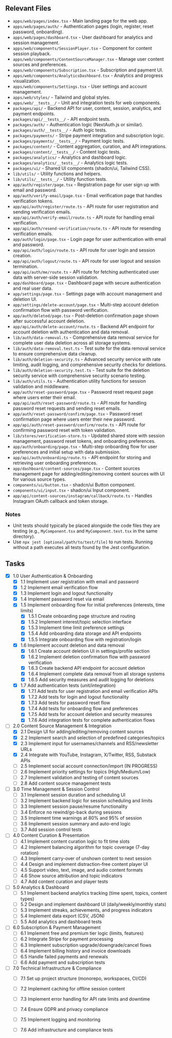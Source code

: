 ## Relevant Files

- `apps/web/pages/index.tsx` - Main landing page for the web app.
- `apps/web/pages/auth/` - Authentication pages (login, register, reset password, onboarding).
- `apps/web/pages/dashboard.tsx` - User dashboard for analytics and session management.
- `apps/web/components/SessionPlayer.tsx` - Component for content session playback.
- `apps/web/components/ContentSourceManager.tsx` - Manage user content sources and preferences.
- `apps/web/components/Subscription.tsx` - Subscription and payment UI.
- `apps/web/components/AnalyticsDashboard.tsx` - Analytics and progress visualization.
- `apps/web/components/Settings.tsx` - User settings and account management.
- `apps/web/styles/` - Tailwind and global styles.
- `apps/web/__tests__/` - Unit and integration tests for web components.
- `packages/api/` - Backend API for user, content, session, analytics, and payment endpoints.
- `packages/api/__tests__/` - API endpoint tests.
- `packages/auth/` - Authentication logic (NextAuth.js or similar).
- `packages/auth/__tests__/` - Auth logic tests.
- `packages/payments/` - Stripe payment integration and subscription logic.
- `packages/payments/__tests__/` - Payment logic tests.
- `packages/content/` - Content aggregation, curation, and API integrations.
- `packages/content/__tests__/` - Content logic tests.
- `packages/analytics/` - Analytics and dashboard logic.
- `packages/analytics/__tests__/` - Analytics logic tests.
- `packages/ui/` - Shared UI components (shadcn/ui, Tailwind CSS).
- `lib/utils/` - Utility functions and helpers.
- `lib/utils/__tests__/` - Utility function tests.
- `app/auth/register/page.tsx` - Registration page for user sign up with email and password.
- `app/auth/verify-email/page.tsx` - Email verification page that handles verification tokens.
- `app/api/auth/register/route.ts` - API route for user registration and sending verification emails.
- `app/api/auth/verify-email/route.ts` - API route for handling email verification.
- `app/api/auth/resend-verification/route.ts` - API route for resending verification emails.
- `app/auth/login/page.tsx` - Login page for user authentication with email and password.
- `app/api/auth/login/route.ts` - API route for user login and session creation.
- `app/api/auth/logout/route.ts` - API route for user logout and session termination.
- `app/api/auth/me/route.ts` - API route for fetching authenticated user data with server-side session validation.
- `app/dashboard/page.tsx` - Dashboard page with secure authentication and real user data.
- `app/settings/page.tsx` - Settings page with account management and deletion UI.
- `app/settings/delete-account/page.tsx` - Multi-step account deletion confirmation flow with password verification.
- `app/auth/deleted/page.tsx` - Post-deletion confirmation page shown after successful account deletion.
- `app/api/auth/delete-account/route.ts` - Backend API endpoint for account deletion with authentication and data removal.
- `lib/auth/data-removal.ts` - Comprehensive data removal service for complete user data deletion across all storage systems.
- `lib/auth/data-removal.test.ts` - Test suite for the data removal service to ensure comprehensive data cleanup.
- `lib/auth/deletion-security.ts` - Advanced security service with rate limiting, audit logging, and comprehensive security checks for deletions.
- `lib/auth/deletion-security.test.ts` - Test suite for the deletion security service with comprehensive security scenario testing.
- `lib/auth/utils.ts` - Authentication utility functions for session validation and middleware.
- `app/auth/reset-password/page.tsx` - Password reset request page where users enter their email.
- `app/api/auth/reset-password/route.ts` - API route for handling password reset requests and sending reset emails.
- `app/auth/reset-password/confirm/page.tsx` - Password reset confirmation page where users enter their new password.
- `app/api/auth/reset-password/confirm/route.ts` - API route for confirming password reset with token validation.
- `lib/stores/verification-store.ts` - Updated shared store with session management, password reset tokens, and onboarding preferences.
- `app/auth/onboarding/page.tsx` - Multi-step onboarding flow for user preferences and initial setup with data submission.
- `app/api/auth/onboarding/route.ts` - API endpoint for storing and retrieving user onboarding preferences.
- `app/dashboard/content-sources/page.tsx` - Content sources management page for adding/editing/removing content sources with UI for various source types.
- `components/ui/button.tsx` - shadcn/ui Button component.
- `components/ui/input.tsx` - shadcn/ui Input component.
- `app/api/content-sources/instagram/callback/route.ts` - Handles Instagram OAuth callback and token storage.

### Notes

- Unit tests should typically be placed alongside the code files they are testing (e.g., `MyComponent.tsx` and `MyComponent.test.tsx` in the same directory).
- Use `npx jest [optional/path/to/test/file]` to run tests. Running without a path executes all tests found by the Jest configuration.

## Tasks

- [x] 1.0 User Authentication & Onboarding
  - [x] 1.1 Implement user registration with email and password
  - [x] 1.2 Implement email verification flow
  - [x] 1.3 Implement login and logout functionality
  - [x] 1.4 Implement password reset via email
  - [x] 1.5 Implement onboarding flow for initial preferences (interests, time limits)
    - [x] 1.5.1 Create onboarding page structure and routing
    - [x] 1.5.2 Implement interest/topic selection interface
    - [x] 1.5.3 Implement time limit preference settings
    - [x] 1.5.4 Add onboarding data storage and API endpoints
    - [x] 1.5.5 Integrate onboarding flow with registration/login
  - [x] 1.6 Implement account deletion and data removal
    - [x] 1.6.1 Create account deletion UI in settings/profile section
    - [x] 1.6.2 Implement deletion confirmation flow with password verification
    - [x] 1.6.3 Create backend API endpoint for account deletion
    - [x] 1.6.4 Implement complete data removal from all storage systems
    - [x] 1.6.5 Add security measures and audit logging for deletions
  - [x] 1.7 Add authentication tests (unit/integration)
    - [x] 1.7.1 Add tests for user registration and email verification APIs
    - [x] 1.7.2 Add tests for login and logout functionality
    - [x] 1.7.3 Add tests for password reset flow
    - [x] 1.7.4 Add tests for onboarding flow and preferences
    - [x] 1.7.5 Add tests for account deletion and security measures
    - [x] 1.7.6 Add integration tests for complete authentication flows

- [ ] 2.0 Content Source Management & Integration
  - [x] 2.1 Design UI for adding/editing/removing content sources
  - [x] 2.2 Implement search and selection of predefined categories/topics
  - [x] 2.3 Implement input for usernames/channels and RSS/newsletter URLs
  - [x] 2.4 Integrate with YouTube, Instagram, X/Twitter, RSS, Substack APIs
  - [ ] 2.5 Implement social account connection/import (IN PROGRESS)
  - [ ] 2.6 Implement priority settings for topics (High/Medium/Low)
  - [ ] 2.7 Implement validation and testing of content sources
  - [ ] 2.8 Add content source management tests

- [ ] 3.0 Time Management & Session Control
  - [ ] 3.1 Implement session duration and scheduling UI
  - [ ] 3.2 Implement backend logic for session scheduling and limits
  - [ ] 3.3 Implement session pause/resume functionality
  - [ ] 3.4 Enforce no rewind/go-back during sessions
  - [ ] 3.5 Implement time warnings at 80% and 95% of session
  - [ ] 3.6 Implement session summary and auto-end logic
  - [ ] 3.7 Add session control tests

- [ ] 4.0 Content Curation & Presentation
  - [ ] 4.1 Implement content curation logic to fit time slots
  - [ ] 4.2 Implement balancing algorithm for topic coverage (7-day rotation)
  - [ ] 4.3 Implement carry-over of unshown content to next session
  - [ ] 4.4 Design and implement distraction-free content player UI
  - [ ] 4.5 Support video, text, image, and audio content formats
  - [ ] 4.6 Show source attribution and topic indicators
  - [ ] 4.7 Add content curation and player tests

- [ ] 5.0 Analytics & Dashboard
  - [ ] 5.1 Implement backend analytics tracking (time spent, topics, content types)
  - [ ] 5.2 Design and implement dashboard UI (daily/weekly/monthly stats)
  - [ ] 5.3 Implement streaks, achievements, and progress indicators
  - [ ] 5.4 Implement data export (CSV, JSON)
  - [ ] 5.5 Add analytics and dashboard tests

- [ ] 6.0 Subscription & Payment Management
  - [ ] 6.1 Implement free and premium tier logic (limits, features)
  - [ ] 6.2 Integrate Stripe for payment processing
  - [ ] 6.3 Implement subscription upgrade/downgrade/cancel flows
  - [ ] 6.4 Implement billing history and invoice downloads
  - [ ] 6.5 Handle failed payments and renewals
  - [ ] 6.6 Add payment and subscription tests

- [ ] 7.0 Technical Infrastructure & Compliance
  - [ ] 7.1 Set up project structure (monorepo, workspaces, CI/CD)
  - [ ] 7.2 Implement caching for offline session content
  - [ ] 7.3 Implement error handling for API rate limits and downtime
  - [ ] 7.4 Ensure GDPR and privacy compliance
  - [ ] 7.5 Implement logging and monitoring
  - [ ] 7.6 Add infrastructure and compliance tests 




  